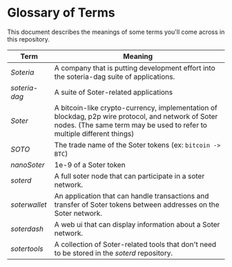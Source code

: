Glossary of Terms
===

This document describes the meanings of some terms you'll come across in this repository.

|Term|Meaning|
|----|----|
|_Soteria_|A company that is putting development effort into the soteria-dag suite of applications.|
|_soteria-dag_|A suite of Soter-related applications|
|_Soter_|A bitcoin-like crypto-currency, implementation of blockdag, p2p wire protocol, and network of Soter nodes. (The same term may be used to refer to multiple different things)|
|_SOTO_|The trade name of the Soter tokens (ex: `bitcoin -> BTC`)|
|_nanoSoter_|1e-9 of a Soter token|
|_soterd_|A full soter node that can participate in a soter network.|
|_soterwallet_|An application that can handle transactions and transfer of Soter tokens between addresses on the Soter network.|
|_soterdash_|A web ui that can display information about a Soter network.|
|_sotertools_|A collection of Soter-related tools that don't need to be stored in the _soterd_ repository.|